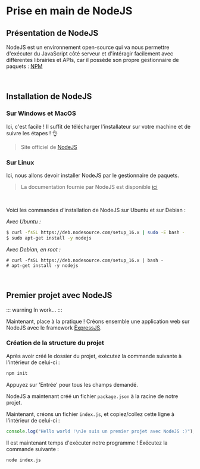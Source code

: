 # Prise en main de NodeJS

## Présentation de NodeJS
NodeJS est un environnement open-source qui va nous permettre d'exécuter du JavaScript côté serveur et d'intéragir facilement avec différentes librairies et APIs, car il possède son propre gestionnaire de paquets : [NPM](https://www.npmjs.com/)

<br>

## Installation de NodeJS
### Sur Windows et MacOS
Ici, c'est facile ! Il suffit de télécharger l'installateur sur votre machine et de suivre les étapes ! 👌

> Site officiel de [NodeJS](https://nodejs.org/en/)

### Sur Linux
Ici, nous allons devoir installer NodeJS par le gestionnaire de paquets.

> La documentation fournie par NodeJS est disponible [ici](https://nodejs.org/en/download/package-manager/)

<br>

Voici les commandes d'installation de NodeJS sur Ubuntu et sur Debian :

*Avec Ubuntu :*
```sh
$ curl -fsSL https://deb.nodesource.com/setup_16.x | sudo -E bash -
$ sudo apt-get install -y nodejs
```

*Avec Debian, en root :*
```
# curl -fsSL https://deb.nodesource.com/setup_16.x | bash -
# apt-get install -y nodejs
```

<br>

## Premier projet avec NodeJS

::: warning In work...
:::

Maintenant, place à la pratique ! Créons ensemble une application web sur NodeJS avec le framework [ExpressJS](https://www.npmjs.com/package/express).

### Création de la structure du projet

Après avoir créé le dossier du projet, exécutez la commande suivante à l'intérieur de celui-ci :

```sh
npm init
```

Appuyez sur 'Entrée' pour tous les champs demandé.

NodeJS a maintenant créé un fichier `package.json` à la racine de notre projet.

Maintenant, créons un fichier `index.js`, et copiez/collez cette ligne à l'intérieur de celui-ci :

```js
console.log("Hello world !\nJe suis un premier projet avec NodeJS :)");
```

Il est maintenant temps d'exécuter notre programme ! Exécutez la commande suivante :

```sh
node index.js
```